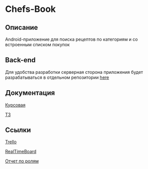 # Chefs-Book

## Описание
Android-приложение для поиска рецептов по категориям и со встроенным списком покупок

## Back-end 
Для удобства разработки серверная сторона приложения будет разрабатываться в отдельном репозитории [here](https://github.com/JustTeRoR/Chefs-Book-BackEnd-) 

## Документация
[Курсовая](https://github.com/JustTeRoR/Chefs-Book/blob/documents/Documentation/Kursovaya.docx)

[ТЗ](https://github.com/JustTeRoR/Chefs-Book/blob/documents/Documentation/TecnicalTask.docx)

## Ссылки
[Trello](https://trello.com/b/vCNA7XnV/chefs-book)

[RealTimeBoard](https://miro.com/app/board/o9J_kukXtrs=/)

[Отчет по ролям](https://github.com/JustTeRoR/Chefs-Book/blob/documents/Documentation/Otchet_po_rolyam.docx)
